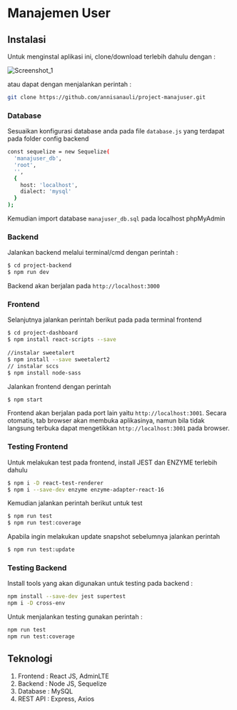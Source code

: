 # Manajemen User

## Instalasi
Untuk menginstal aplikasi ini, clone/download terlebih dahulu dengan :

![Screenshot_1](https://user-images.githubusercontent.com/43631445/84479920-e93b5e80-acbd-11ea-8516-3530b3b46f07.png)


atau dapat dengan menjalankan perintah :
```sh
git clone https://github.com/annisanauli/project-manajuser.git
```

### Database
Sesuaikan konfigurasi database anda pada file ```database.js``` yang terdapat pada folder config backend
```sh
const sequelize = new Sequelize(
  'manajuser_db',
  'root',
  '',
  {
    host: 'localhost',
    dialect: 'mysql'
  }
);
```
Kemudian import database ```manajuser_db.sql``` pada localhost phpMyAdmin

### Backend
Jalankan backend melalui terminal/cmd dengan perintah :
```sh
$ cd project-backend
$ npm run dev
```
Backend akan berjalan pada ```http://localhost:3000```

### Frontend
Selanjutnya jalankan perintah berikut pada pada terminal frontend
```sh
$ cd project-dashboard
$ npm install react-scripts --save
 
//instalar sweetalert
$ npm install --save sweetalert2
// instalar sccs
$ npm install node-sass
```
Jalankan frontend dengan perintah
```sh
$ npm start
```
Frontend akan berjalan pada port lain yaitu ```http://localhost:3001```. 
Secara otomatis, tab browser akan membuka aplikasinya, namun bila tidak langsung terbuka dapat mengetikkan ```http://localhost:3001``` pada browser.

### Testing Frontend
Untuk melakukan test pada frontend, install JEST dan ENZYME terlebih dahulu
```sh
$ npm i -D react-test-renderer
$ npm i --save-dev enzyme enzyme-adapter-react-16
```
Kemudian jalankan perintah berikut untuk test
```sh
$ npm run test
$ npm run test:coverage
```
Apabila ingin melakukan update snapshot sebelumnya jalankan perintah
```sh
$ npm run test:update
```

### Testing Backend
Install tools yang akan digunakan untuk testing pada backend :
```sh
npm install --save-dev jest supertest
npm i -D cross-env
```
Untuk menjalankan testing gunakan perintah :
```sh
npm run test
npm run test:coverage
```


## Teknologi
1. Frontend : React JS, AdminLTE
2. Backend : Node JS, Sequelize
3. Database : MySQL
4. REST API : Express, Axios


